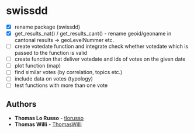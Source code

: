 # swissdd


- [x] rename package (swissdd)
- [x] get_results_nat() / get_results_cant() - rename geoid/geoname in cantonal results -> geoLevelNummer etc.
- [ ] create votedate function and integrate check whether votedate which is passed to the function is valid
- [ ] create function that deliver votedate and ids of votes on the given date
- [ ] plot function (map)
- [ ] find similar votes (by correlation, topics etc.)
- [ ] include data on votes (typology)
- [ ] test functions with more than one vote

## Authors

* **Thomas Lo Russo** - [tlorusso](https://github.com/tlorusso)
* **Thomas Willi** - [ThomasWilli](https://github.com/ThomasWilli)


